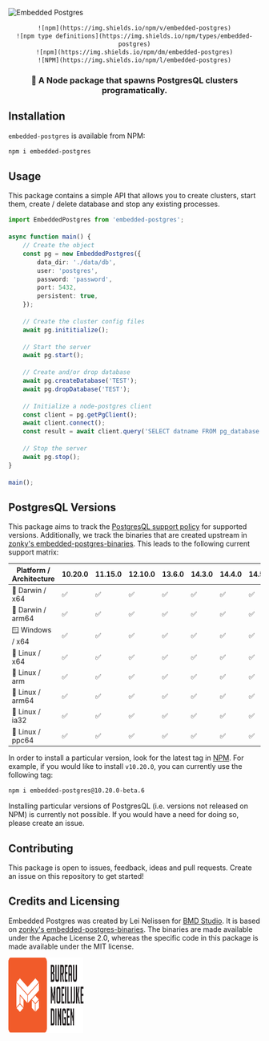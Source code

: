 ![Embedded Postgres](./docs/embedded-postgres-header.png)

<div align="center">

    ![npm](https://img.shields.io/npm/v/embedded-postgres)
    ![npm type definitions](https://img.shields.io/npm/types/embedded-postgres)
    ![npm](https://img.shields.io/npm/dm/embedded-postgres)
    ![NPM](https://img.shields.io/npm/l/embedded-postgres)

</div>

<h3 align="center">
    🐘 A Node package that spawns PostgresQL clusters programatically.
</h3>

## Installation
`embedded-postgres` is available from NPM:

```sh
npm i embedded-postgres
```

## Usage
This package contains a simple API that allows you to create clusters, start
them, create / delete database and stop any existing processes.

```ts
import EmbeddedPostgres from 'embedded-postgres';

async function main() {
    // Create the object
    const pg = new EmbeddedPostgres({
        data_dir: './data/db',
        user: 'postgres',
        password: 'password',
        port: 5432,
        persistent: true,
    });

    // Create the cluster config files
    await pg.inititialize();

    // Start the server
    await pg.start();

    // Create and/or drop database
    await pg.createDatabase('TEST');
    await pg.dropDatabase('TEST');

    // Initialize a node-postgres client
    const client = pg.getPgClient();
    await client.connect();
    const result = await client.query('SELECT datname FROM pg_database');

    // Stop the server
    await pg.stop();
}

main();
```

## PostgresQL Versions
This package aims to track the [PostgresQL support
policy](https://www.postgresql.org/support/versioning/) for supported versions.
Additionally, we track the binaries that are created upstream in [zonky's
embedded-postgres-binaries](https://github.com/zonkyio/embedded-postgres). This
leads to the following current support matrix:

| Platform / Architecture | 10.20.0 | 11.15.0 | 12.10.0 | 13.6.0 | 14.3.0 | 14.4.0 | 14.5.0 | 15.0.0 |
|---|---|---|---|---|---|---|---|---|
| 🍎 Darwin / x64 | ✅ |  ✅ |  ✅ |  ✅ |  ✅ |  ✅ |  ✅ | ✅ |
| 🍎 Darwin / arm64 | ✅ |  ✅ |  ✅ |  ✅ |  ✅ |  ✅ |  ✅ | ✅ |
| 🪟 Windows / x64 | ✅ |  ✅ |  ✅ |  ✅ |  ✅ |  ✅ |  ✅ | ✅ |
| 🐧 Linux / x64 | ✅ |  ✅ |  ✅ |  ✅ |  ✅ |  ✅ |  ✅ | ✅ |
| 🐧 Linux / arm | ✅ |  ✅ |  ✅ |  ✅ |  ✅ |  ✅ |  ✅ | ✅ |
| 🐧 Linux / arm64 | ✅ |  ✅ |  ✅ |  ✅ |  ✅ |  ✅ |  ✅ | ✅ |
| 🐧 Linux / ia32 | ✅ |  ✅ |  ✅ |  ✅ |  ✅ |  ✅ |  ✅ | ✅ |
| 🐧 Linux / ppc64 | ✅ |  ✅ |  ✅ |  ✅ |  ✅ |  ✅ |  ✅ | ✅ |

In order to install a particular version, look for the latest tag in
[NPM](https://www.npmjs.com/package/embedded-postgres). For example, if you
would like to install `v10.20.0`, you can currently use the following tag:
```sh
npm i embedded-postgres@10.20.0-beta.6
```

Installing particular versions of PostgresQL (i.e. versions not released on NPM)
is currently not possible. If you would have a need for doing so, please create
an issue.

## Contributing
This package is open to issues, feedback, ideas and pull requests. Create an
issue on this repository to get started!

## Credits and Licensing
Embedded Postgres was created by Lei Nelissen for [BMD
Studio](https://bmd.studio). It is based on [zonky's
embedded-postgres-binaries](https://github.com/zonkyio/embedded-postgres). The
binaries are made available under the Apache License 2.0, whereas the specific
code in this package is made available under the MIT license.

<a href="https://bmd.studio">
    <img src="./docs/images/logo-bmd.svg" alt="BMD Studio" width="150" height="150" />
</a>